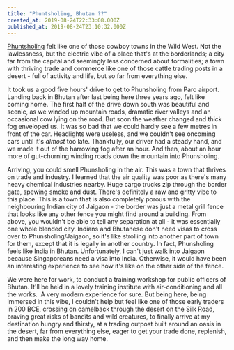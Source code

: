 ```yaml
---
title: "Phuntsholing, Bhutan ??"
created_at: 2019-08-24T22:33:08.000Z
published_at: 2019-08-24T23:10:32.000Z
---
```

[Phuntsholing](https://en.wikipedia.org/wiki/Phuntsholing) felt like one of those cowboy towns in the Wild West. Not the lawlessness, but the electric vibe of a place that's at the borderlands; a city far from the capital and seemingly less concerned about formalities; a town with thriving trade and commerce like one of those cattle trading posts in a desert - full of activity and life, but so far from everything else.

  

It took us a good five hours' drive to get to Phunsholing from Paro airport. Landing back in Bhutan after last being here three years ago, felt like coming home. The first half of the drive down south was beautiful and scenic, as we winded up mountain roads, dramatic river valleys and an occasional cow lying on the road. But soon the weather changed and thick fog enveloped us. It was so bad that we could hardly see a few metres in front of the car. Headlights were useless, and we couldn't see oncoming cars until it's _almost_ too late. Thankfully, our driver had a steady hand, and we made it out of the harrowing fog after an hour. And then, about an hour more of gut-churning winding roads down the mountain into Phunsholing.

  

Arriving, you could smell Phunsholing in the air. This was a town that thrives on trade and industry. I learned that the air quality was poor as there's many heavy chemical industries nearby. Huge cargo trucks zip through the border gate, spewing smoke and dust. There's definitely a raw and gritty vibe to this place. This is a town that is also completely porous with the neighbouring Indian city of Jaigaon - the border was just a metal grill fence that looks like any other fence you might find around a building. From above, you wouldn't be able to tell any separation at all - it was essentially one whole blended city. Indians and Bhutanese don't need visas to cross over to Phunsholing/Jaigaon, so it's like strolling into another part of town for them, except that it is legally in another country. In fact, Phunsholing feels like India in Bhutan. Unfortunately, I can't just walk into Jaigaon because Singaporeans need a visa into India. Otherwise, it would have been an interesting experience to see how it's like on the other side of the fence.

  

We were here for work, to conduct a training workshop for public officers of Bhutan. It'll be held in a lovely training institute with air-conditioning and all the works.  A very modern experience for sure. But being here, being immersed in this vibe, I couldn't help but feel like one of those early traders in 200 BCE, crossing on camelback through the desert on the Silk Road, braving great risks of bandits and wild creatures, to finally arrive at my destination hungry and thirsty, at a trading outpost built around an oasis in the desert, far from everything else, eager to get your trade done, replenish, and then make the long way home.
